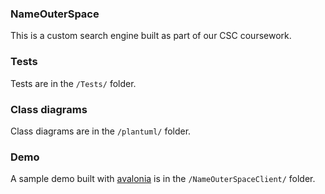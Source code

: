 ### NameOuterSpace

This is a custom search engine built as part of our CSC coursework.

### Tests
Tests are in the `/Tests/` folder.

### Class diagrams
Class diagrams are in the `/plantuml/` folder.

### Demo
A sample demo built with [avalonia](https://avaloniaui.net/) is in the `/NameOuterSpaceClient/` folder.
